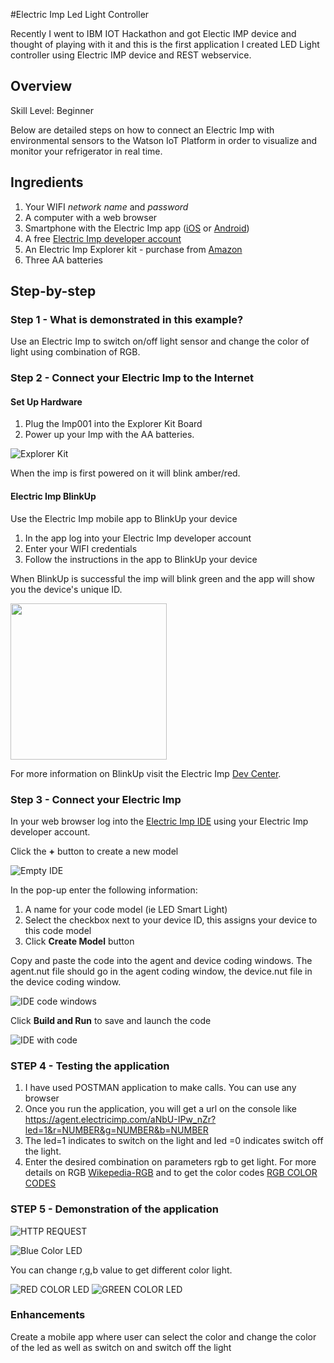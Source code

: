 #Electric Imp Led Light Controller

Recently I went to IBM IOT Hackathon and got Electic IMP device and thought of playing with it and this is the first application I created LED Light controller using Electric IMP device and REST webservice.

## Overview
Skill Level: Beginner

Below are detailed steps on how to connect an Electric Imp with environmental sensors to the Watson IoT Platform in order to visualize and monitor your refrigerator in real time.

## Ingredients

 1. Your WIFI *network name* and *password*
 2. A computer with a web browser
 3. Smartphone with the Electric Imp app ([iOS](https://itunes.apple.com/us/app/electric-imp/id547133856) or [Android](https://play.google.com/store/apps/details?id=com.electricimp.electricimp))
 4. A free [Electric Imp developer account](https://ide.electricimp.com/login)
 5. An Electric Imp Explorer kit - purchase from [Amazon](https://www.amazon.com/dp/B01N47J61L/ref=cm_sw_r_cp_ep_dp_bzBwybD8TBQ36)
 6. Three AA batteries

## Step-by-step

### Step 1 - What is demonstrated in this example?
Use an Electric Imp to switch on/off light sensor and change the color of light using combination of RGB.  


### Step 2 - Connect your Electric Imp to the Internet

#### Set Up Hardware

1. Plug the Imp001 into the Explorer Kit Board
3. Power up your Imp with the AA batteries.

![Explorer Kit](http://i.imgur.com/6JssX74.png)

When the imp is first powered on it will blink amber/red.

#### Electric Imp BlinkUp

Use the Electric Imp mobile app to BlinkUp your device

1. In the app log into your Electric Imp developer account
2. Enter your WIFI credentials
3. Follow the instructions in the app to BlinkUp your device

When BlinkUp is successful the imp will blink green and the app will show you the device's unique ID.

<img src="http://i.imgur.com/rljkSnI.png" width="250">

For more information on BlinkUp visit the Electric Imp [Dev Center](https://electricimp.com/docs/gettingstarted/blinkup/).

### Step 3 - Connect your Electric Imp 

In your web browser log into the [Electric Imp IDE](https://ide.electricimp.com/login) using your Electric Imp developer account.

Click the **+** button to create a new model

![Empty IDE](http://i.imgur.com/Ui7w8eG.png)

In the pop-up enter the following information:

1. A name for your code model (ie LED Smart Light)
2. Select the checkbox next to your device ID, this assigns your device to this code model
3. Click **Create Model** button



Copy and paste the  code into the agent and device coding windows.  The agent.nut file should go in the agent coding window, the device.nut file in the device coding window.

![IDE code windows](http://i.imgur.com/yiCmQZu.png)



Click **Build and Run** to save and launch the code

![IDE with code](http://i.imgur.com/zlJaIaw.png)

### STEP 4 - Testing the application

1. I have used POSTMAN application to make calls. You can use any browser 
2. Once you run the application, you will get a url on the console like  https://agent.electricimp.com/aNbU-IPw_nZr?led=1&r=NUMBER&g=NUMBER&b=NUMBER
3. The led=1 indicates to switch on the light and led =0 indicates switch off the light.
4. Enter the desired combination on parameters rgb to get light. For more details on RGB [Wikepedia-RGB](https://en.wikipedia.org/wiki/RGB_color_model) and to get the color codes [RGB COLOR CODES](http://www.rapidtables.com/web/color/RGB_Color.htm)

### STEP 5 - Demonstration of the application

![HTTP REQUEST](http://i.imgur.com/XKyudNm.jpg)

![Blue Color LED](http://i.imgur.com/5ecVLuF.jpg)

You can change r,g,b value to get different color light.

![RED COLOR LED](http://i.imgur.com/ONc2oTG.jpg)
![GREEN COLOR LED](http://i.imgur.com/5TyIvxN.jpg)

### Enhancements

Create a mobile app where user can select the color and change the color of the led as well as switch on and switch off the light 

